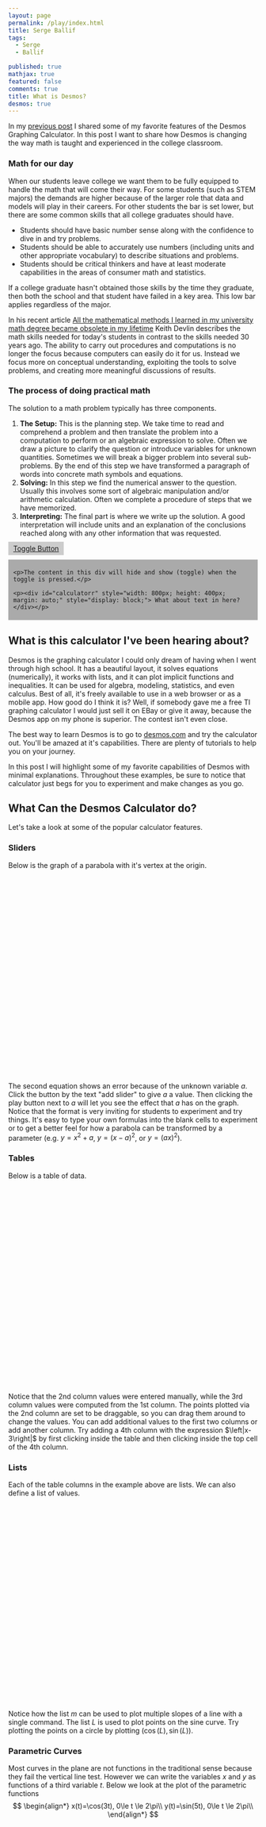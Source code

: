 ```yaml
---
layout: page
permalink: /play/index.html
title: Serge Ballif
tags: 
  - Serge
  - Ballif

published: true
mathjax: true
featured: false
comments: true
title: What is Desmos?
desmos: true
---
```



In my [previous post](https://sergeballif.github.io/personal/math/teaching/fun/a-brief-intro-to-desmos) I shared some of my favorite features of the Desmos Graphing Calculator. In this post I want to share how Desmos is changing the way math is taught and experienced in the college classroom. 

### Math for our day

When our students leave college we want them to be fully equipped to handle the math that will come their way. For some students (such as STEM majors) the demands are higher because of the larger role that data and models will play in their careers.  For other students the bar is set lower, but there are some common skills that all college graduates should have. 

* Students should have basic number sense along with the confidence to dive in and try problems.
* Students should be able to accurately use numbers (including units and other appropriate vocabulary) to describe situations and problems.
* Students should be critical thinkers and have at least moderate capabilities in the areas of consumer math and statistics.

If a college graduate hasn't obtained those skills by the time they graduate, then both the school and that student have failed in a key area. This low bar applies regardless of the major.

In his recent article [All the mathematical methods I learned in my university math degree became obsolete in my lifetime](http://www.huffingtonpost.com/entry/all-the-mathematical-methods-i-learned-in-my-university_us_58693ef9e4b014e7c72ee248?timestamp=1483293018441) Keith Devlin describes the math skills needed for today's students in contrast to the skills needed 30 years ago. The ability to carry out procedures and computations is no longer the focus because computers can easily do it for us. Instead we focus more on conceptual understanding, exploiting the tools to solve problems, and creating more meaningful discussions of results.

### The process of doing practical math

The solution to a math problem typically has three components.  

1. __The Setup:__ This is the planning step. We take time to read and comprehend a problem and then translate the problem into a computation to perform or an algebraic expression to solve. Often we draw a picture to clarify the question or introduce variables for unknown quantities. Sometimes we will break a bigger problem into several sub-problems. By the end of this step we have transformed a paragraph of words into concrete math symbols and equations.
2. __Solving:__ In this step we find the numerical answer to the question. Usually this involves some sort of algebraic manipulation and/or arithmetic calculation. Often we complete a procedure of steps that we have memorized.
3. __Interpreting:__ The final part is where we write up the solution. A good interpretation will include units and an explanation of the conclusions reached along with any other information that was requested.

 


<script type="text/javascript" src="https://ajax.googleapis.com/ajax/libs/jquery/1.4.4/jquery.min.js"></script>
<script type="text/javascript">
function toggleDiv(divId) {
   $("#"+divId).toggle();
}
</script>


<a href="javascript:toggleDiv('myContent');" style="background-color: #ccc; padding: 5px 10px;">Toggle Button</a>
<div id="myContent" style="background-color: #aaa; padding: 5px 10px;" style="display: none;">
    
    <p>The content in this div will hide and show (toggle) when the toggle is pressed.</p>
    
    <p><div id="calculatorr" style="width: 800px; height: 400px; margin: auto;" style="display: block;"> What about text in here?</div></p>

<script>
    var elt = document.getElementById('calculatorr');
    var calculator = Desmos.Calculator(elt);
    calculator.setExpression({id:'graph1', latex:'y=x^2'});
    
    calculator.setExpression({
  id: '2',
  latex: 'y=ax^2',
  color: '#662225'
});
</script>
</div>









## What is this calculator I've been hearing about?

Desmos is the graphing calculator I could only dream of having when I went through high school. It has a beautiful layout, it solves equations (numerically), it works with lists, and it can plot implicit functions and inequalities. It can be used for algebra, modeling, statistics, and even calculus. Best of all, it's freely available to use in a web browser or as a mobile app. How good do I think it is? Well, if somebody gave me a free TI graphing calculator I would just sell it on EBay or give it away, because the Desmos app on my phone is superior. The contest isn't even close.

The best way to learn Desmos is to go to [desmos.com](https://www.desmos.com/) and try the calculator out. You'll be amazed at it's capabilities. There are plenty of tutorials to help you on your journey.

In this post I will highlight some of my favorite capabilities of Desmos with minimal explanations. Throughout these examples, be sure to notice that calculator just begs for you to experiment and make changes as you go.

## What Can the Desmos Calculator do?

Let's take a look at some of the popular calculator features. 

### Sliders

Below is the graph of a parabola with it's vertex at the origin. 

<p><div id="calculator" style="width: 800px; height: 400px; margin: auto;"></div></p>

<script>
    var elt = document.getElementById('calculator');
    var calculator = Desmos.Calculator(elt);
    calculator.setExpression({id:'graph1', latex:'y=x^2'});
    
    calculator.setExpression({
  id: '2',
  latex: 'y=ax^2',
  color: '#662225'
});
</script>

The second equation shows an error because of the unknown variable $a$. Click the button by the text "add slider" to give $a$ a value. Then clicking the play button next to $a$ will let you see the effect that $a$ has on the graph. Notice that the format is very inviting for students to experiment and try things. It's easy to type your own formulas into the blank cells to experiment or to get a better feel for how a parabola can be transformed by a parameter (e.g. $y=x^2+a$, $y=(x-a)^2$, or $y=(ax)^2$).

### Tables

Below is a table of data.

<p><div id="calculator2" style="width: 800px; height: 400px; margin: auto;"></div></p>
  <script >
    var elt = document.getElementById('calculator2');
    var calculator = Desmos.Calculator(elt);

calculator.setExpression({
  type: 'table',
  columns: [
    {
      latex: 'x',
      values: ['1', '2', '3', '4', '5']
    },
    {
      latex: 'y',
      values: ['1', '4', '9', '16', '25'],
      dragMode: Desmos.DragModes.XY
    },
    {
      latex: 'x^2',
      color: Desmos.Colors.BLUE,
      columnMode: Desmos.ColumnModes.LINES
    }
  ]
});
  </script>

<p>
Notice that the 2nd column values were entered manually, while the 3rd column values were computed from the 1st column. The points plotted via the 2nd column are set to be draggable, so you can drag them around to change the values. You can add additional values to the first two columns or add another column. Try adding a 4th column with the expression $\left|x-3\right|$ by first clicking inside the table and then clicking inside the top cell of the 4th column.
</p>

### Lists

Each of the table columns in the example above are lists. We can also define a list of values.

<p><div id="calculator3" style="width: 800px; height: 400px; margin: auto;"></div></p>
<script>
    var elt = document.getElementById('calculator3');
    var calculator = Desmos.Calculator(elt);
    calculator.setMathBounds({
  left: -1,
  right: 7,
  bottom: -1.3,
  top: 1.3
});
    calculator.setExpression({id:'graph1', latex:'m=[5,4,3,2,1]'}); 
    calculator.setExpression({
  id: '2',
  latex: 'y=mx',
  color: '#662225'
});
    calculator.setExpression({
  id: '3',
  latex: 'L=[0,0.2,...,6]'
});
    calculator.setExpression({
  id: '4',
  latex: '(L,sin(L))'
});
</script>

Notice how the list $m$ can be used to plot multiple slopes of a line with a single command. The list $L$ is used to plot points on the sine curve. Try plotting the points on a circle by plotting $(\cos(L),\sin(L))$.

### Parametric Curves
Most curves in the plane are not functions in the traditional sense because they fail the vertical line test. However we can write the variables $x$ and $y$ as functions of a third variable $t$. Below we look at the plot of the parametric functions
$$
\begin{align*}
x(t)=\cos(3t), 0\le t \le 2\pi\\
y(t)=\sin(5t), 0\le t \le 2\pi\\
\end{align*}
$$
<p><div id="calculator4" style="width: 800px; height: 400px; margin: auto;"></div></p>
<script>
    var elt = document.getElementById('calculator4');
    var calculator = Desmos.Calculator(elt);
    calculator.setMathBounds({
  left: -2,
  right: 2,
  bottom: -2,
  top: 2
});
    calculator.setExpression({id:'2', latex:'(cos(3at),sin(5at))', domain:{ min: 0, max: 6.28 }, color: Desmos.Colors.BLACK}); 
    calculator.setExpression({id:'3', latex:'a=1', sliderBounds: { min: 0, max: 1}}); 
</script>

I sneeked a parameter $a$ into the calculator so that we can actually watch the curve being drawn. Click the play button to the left of $a$ to see the curve in action.

### Inequalities
Desmos will plot inequalities for you.

  <p><div id="calculator5" style="width: 800px; height: 400px; margin: auto;"></div></p>
  <script >
    var initialState = {"version":1,"graph":{"showGrid":true,"showXAxis":true,"showYAxis":true,"xAxisStep":0,"yAxisStep":0,"xAxisMinorSubdivisions":0,"yAxisMinorSubdivisions":0,"xAxisArrowMode":"NONE","yAxisArrowMode":"NONE","xAxisLabel":"","yAxisLabel":"","xAxisNumbers":true,"yAxisNumbers":true,"polarMode":false,"polarNumbers":true,"degreeMode":false,"projectorMode":false,"squareAxes":true,"viewport":{"xmin":-10,"ymin":-13.54387107276575,"xmax":10,"ymax":13.54387107276575}},"expressions":{"list":[{"id":"2",type:"folder","title":"Click the triangle to my left to reveal the formulas","memberIds":{"3":true,"4":true},"hidden":false,"collapsed":true,"secret":false},{"id":"3","type":"expression","latex":"x^2+y^2\\le a^2","domain":{"min":0,"max":1},"hidden":false,"color":"#4F81BD","style":"normal","residualVariable":"","regressionParameters":{},"isLogModeRegression":false},{"id":"4","type":"expression","latex":"a=[1,2,3,4,5,6]"}]}}

    var elt1 = document.getElementById('calculator5');
    var calculator1 = Desmos.GraphingCalculator(elt1,  {
      administerSecretFolders: false
    });
    calculator1.setState(initialState);
  </script>
  
Open the folder to see the formulas that produced the shaded circles. Try to add a few more circles.

### Draggable Points

Desmos lets you create points that you move. You can even specify that the point should be on a specific curve.

<p><div id="calculator6" style="width: 800px; height: 400px; margin: auto;"></div></p>
<script>
    var elt = document.getElementById('calculator6');
    var calculator = Desmos.Calculator(elt);
    calculator.setMathBounds({
  left: -1,
  right: 7,
  bottom: -2,
  top: 2
});
    calculator.setExpression({
  id: '2',
  latex: 'f(x)=\\cos(x)+sin(3x)',
  color: '#662225'
});
     calculator.setExpression({
  id: '7',
  latex: 'a=1'
});
        calculator.setExpression({
  id: '8',
  latex: '(a,f(a))',
  color: '#000'
});
    calculator.setExpression({
  id: '3',
  latex: '0\\le y \\le f(x)\\left\\{2<x<a\\right\\}',
    color: '#BC8F8F'
});
    calculator.setExpression({
  id: '4',
  latex: '0\\ge y \\ge f(x)\\left\\{a<x<2\\right\\}',
    color: '#BC8F8F'
});
    calculator.setExpression({
  id: '5',
  latex: '0\\le y \\le f(x)\\left\\{a<x<2\\right\\}',
    color: '#FFCC11'
});
    calculator.setExpression({
  id: '6',
  latex: '0\\ge y \\ge f(x)\\left\\{2<x<a\\right\\}',
    color: '#FFCC11'
});
      calculator.setExpression({
  id:'1', latex:'A(x)=\\int_{2}^{x}f(t)dt',
 hidden: 'true'}); 
</script>

Drag the black point around to see how it is glued to the curve $y=f(x)$. You'll notice that I have included some shading using inequalities. Desmos has it's own special notation for conditionally restricting output: place the condition insided of curly braces such as $\{2<x < a\}$ in the graph above. 

If you scroll to the bottom of the expression list you will see a function $A(x)$ that is disabled. Click on the circle to the left of this function to enable it. Calculus students will recognize the function $A(x)$ as a net signed-area function starting at $x=2$ (whose output is the lavender area minus the yellow area). The ability to hide plots is particularly useful for large projects. Try redefining $f(x)$ to be $f(x)=\sin \left(x^2\right)$ to see how it changes the graph.

### Curve Fitting

Desmos makes it easy to come up with models to match a collection of data. The table below shows some points plotted along with the curve that Desmos fit to the points.

<p><div id="calculator7" style="width: 800px; height: 400px; margin: auto;"></div></p>
  <script >
    var elt = document.getElementById('calculator7');
    var calculator = Desmos.Calculator(elt);

 calculator.setExpression({
  id: '2',
  latex: 'y_1~ax_1^2+bx_1+c',
  color: '#662225'
});
calculator.setExpression({
  type: 'table',
  columns: [
    {
      latex: 'x_1',
      values: ['-2','-1','0','1', '2', '3']
    },
    {
      latex: 'y_1',
      values: ['-5', '-2', '0', '1', '1','0'],
    },
  ]
}); 
  </script>

To get the curves we just notice that the points look like they fit a parabola, so we would guess that formula would be of the form $y=ax^2+bx+c$. Then we replace "$y$" with "$y_1$" and "$x$" with "$x_1$" so that Desmos will refer to the table to get its values. Finally we replace "$=$" with "$\sim$" so that Desmos knows you want to fit a curve approximation. That's where we get the code:

$$y_1\sim ax_1^2+bx_1+c$$.

Try changing some of the values in the table to see what parabola gives the best approximation.

### Points of Interest

Desmos is also a great tool for solving equations, finding intercepts, or maximizing or minimizing curves. For example, suppose we wanted to maximize the area of a rectangle in the first quadrant under the green curve below.

<p><div id="calculator8" style="width: 800px; height: 500px; margin: auto;"></div></p> 

  <script >
    var elt = document.getElementById('calculator8');
    var calculator = Desmos.GraphingCalculator(elt);
calculator.setExpression({
  id: '0',
  latex: 'A(x)=xf(x)',
  color: '#91371B',
  hidden: true
});
    calculator.setExpression({
  id: '1',
  latex: 'A(a)',
});
      calculator.setExpression({
  id: '2',
  latex: 'f(x)=.1\\left(x-4\\right)^2\\left\\{0\\le x\\le 4\\right\\}',
  color: '#4A572C'
});
     calculator.setExpression({
  id: '3',
  latex: 'a=1'
});
     calculator.setExpression({
  id: '4',
  latex: '(a,f(a))',
  color: '#000'
});
     calculator.setExpression({
  id: '5',
  latex: '0\\le x \\le a\\left\\{0\\le y\\le f(a)\\right\\}',
  color: '#4A572C'
});
     calculator.setExpression({
  id: '6',
  latex: '0\\le y\\le f(a)\\left\\{0\\le x \\le a\\right\\}',
  color: '#4A572C'
});
    calculator.setMathBounds({
  left: -.2,
  right: 4.5,
  bottom: -1,
  top: 4
});
    calculator.updateSettings({
      projectorMode: true
    });
  </script>
  
The area of each rectangle is base $\times$ height or $x\cdot f(x)$, so we defined the area function $A(x)=x\cdot f(x)$. Drag the black point back and forth along the curve. You can view the actual area by looking at the expression in cell 2. To get the maximum area we can just look at the plot of $A(x)$. click the circle to the left of $A(x)$ to un-hide the graph. Click on the graph of $A(x)$ and you will see some gray dots appear at points of interest (such as intercepts, points of intersection, or maximum values). Click the point on the top to see the maximum possible area of a rectangle under the curve.

Note that the font and line width are larger in this example. That's because the calculator is set to projector mode (using the wrench icon in the upper right corner).

## Just the Tip of the Iceberg

I hope these examples have given you some small appreciation of the features that make Desmos so much fun to use and so effective as a teaching tool. This post could go on for a considerable length describing the cool features of Desmos, but I will stop here and encourage you to go try it out for yourself. Once you have tried out the calculator you'll be ready to learn about [teacher.desmos.com](https://teacher.desmos.com/) and the huge repository of activities that have been created and curated. 

In my next post I plan describe how Desmos is transforming the way that math is taught and experienced in the college classroom. 



